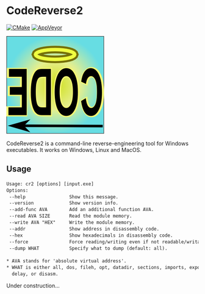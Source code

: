 # CodeReverse2

[![CMake](https://github.com/katahiromz/CodeReverse2/actions/workflows/cmake.yml/badge.svg)](https://github.com/katahiromz/CodeReverse2/actions/workflows/cmake.yml) [![AppVeyor](https://ci.appveyor.com/api/projects/status/edlugu5nm86snvou?svg=true)](https://ci.appveyor.com/project/katahiromz/codereverse2)

![CodeReverse](CodeReverse.png)

CodeReverse2 is a command-line reverse-engineering tool for Windows executables.
It works on Windows, Linux and MacOS.

## Usage

```txt
Usage: cr2 [options] [input.exe]
Options:
 --help                Show this message.
 --version             Show version info.
 --add-func AVA        Add an additional function AVA.
 --read AVA SIZE       Read the module memory.
 --write AVA "HEX"     Write the module memory.
 --addr                Show address in disassembly code.
 --hex                 Show hexadecimals in disassembly code.
 --force               Force reading/writing even if not readable/writable.
 --dump WHAT           Specify what to dump (default: all).

* AVA stands for 'absolute virtual address'.
* WHAT is either all, dos, fileh, opt, datadir, sections, imports, exports,
  delay, or disasm.
```

Under construction...
